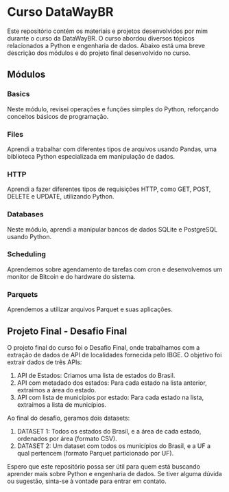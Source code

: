 # Curso DataWayBR

Este repositório contém os materiais e projetos desenvolvidos por mim durante o curso da DataWayBR. O curso abordou diversos tópicos relacionados a Python e engenharia de dados. Abaixo está uma breve descrição dos módulos e do projeto final desenvolvido no curso.

## Módulos

### Basics
Neste módulo, revisei operações e funções simples do Python, reforçando conceitos básicos de programação.

### Files
Aprendi a trabalhar com diferentes tipos de arquivos usando Pandas, uma biblioteca Python especializada em manipulação de dados.

### HTTP
Aprendi a fazer diferentes tipos de requisições HTTP, como GET, POST, DELETE e UPDATE, utilizando Python.

### Databases
Neste módulo, aprendi a manipular bancos de dados SQLite e PostgreSQL usando Python.

### Scheduling
Aprendemos sobre agendamento de tarefas com cron e desenvolvemos um monitor de Bitcoin e do hardware do sistema.

### Parquets
Aprendemos a utilizar arquivos Parquet e suas aplicações.

## Projeto Final - Desafio Final

O projeto final do curso foi o Desafio Final, onde trabalhamos com a extração de dados de API de localidades fornecida pelo IBGE. O objetivo foi extrair dados de três APIs:

1. API de Estados: Criamos uma lista de estados do Brasil.
2. API com metadado dos estados: Para cada estado na lista anterior, extraímos a área do estado.
3. API com lista de municípios por estado: Para cada estado na lista, extraímos a lista de municípios.

Ao final do desafio, geramos dois datasets:

1. DATASET 1: Todos os estados do Brasil, e a área de cada estado, ordenados por área (formato CSV).
2. DATASET 2: Um dataset com todos os municípios do Brasil, e a UF a qual pertencem (formato Parquet particionado por UF).


Espero que este repositório possa ser útil para quem está buscando aprender mais sobre Python e engenharia de dados. Se tiver alguma dúvida ou sugestão, sinta-se à vontade para entrar em contato.
